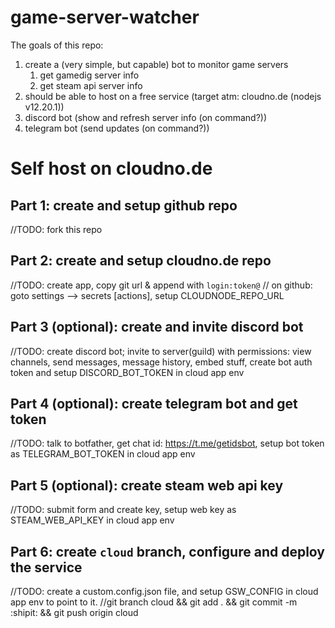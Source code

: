 # game-server-watcher
The goals of this repo:
 1. create a (very simple, but capable) bot to monitor game servers
    1. get gamedig server info
    1. get steam api server info
 1. should be able to host on a free service (target atm: cloudno.de (nodejs v12.20.1))
 1. discord bot (show and refresh server info (on command?))
 1. telegram bot (send updates (on command?))

# Self host on cloudno.de
## Part 1: create and setup github repo
//TODO: fork this repo

## Part 2: create and setup cloudno.de repo
//TODO: create app, copy git url & append with `login:token@`
// on github: goto settings --> secrets \[actions\], setup CLOUDNODE_REPO_URL

## Part 3 (optional): create and invite discord bot
//TODO: create discord bot; invite to server(guild) with permissions: view channels, send messages, message history, embed stuff, create bot auth token and setup DISCORD_BOT_TOKEN in cloud app env  

## Part 4 (optional): create telegram bot and get token
//TODO: talk to botfather, get chat id: https://t.me/getidsbot, setup bot token as TELEGRAM_BOT_TOKEN in cloud app env 

## Part 5 (optional): create steam web api key
//TODO: submit form and create key, setup web key as STEAM_WEB_API_KEY in cloud app env 

## Part 6: create `cloud` branch, configure and deploy the service
//TODO: create a custom.config.json file, and setup GSW_CONFIG in cloud app env to point to it.
//git branch cloud && git add . && git commit -m :shipit: && git push origin cloud
